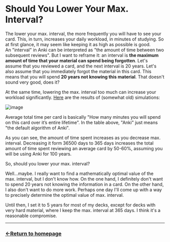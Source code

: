 # Should You Lower Your Max. Interval?

The lower your max. interval, the more frequently you will have to see your card. This, in turn, increases your daily workload, in minutes of studying. So at first glance, it may seem like keeping it as high as possible is good. <br />
An "interval" in Anki can be interpreted as "the amount of time between two subsequent reviews". But I want to reframe it: an interval is **the maximum amount of time that your material can spend being forgotten**.
Let's assume that you reviewed a card, and the next interval is 20 years. Let's also assume that you immediately forgot the material in this card. This means that you will spend **20 years not knowing this material**. That doesn't sound very good, does it?

At the same time, lowering the max. interval too much can increase your workload significantly. [Here](https://forums.ankiweb.net/t/decrease-the-default-value-of-maximum-interval/36725/11?u=expertium) are the results of (somewhat old) simulations:

![image](https://github.com/user-attachments/assets/87ef0f3f-050c-4320-bc59-5c42a8b1e9f7)

Average total time per card is basically "How many minutes you will spend on this card over it’s entire lifetime". In the table above, "Anki" just means "the default algorithm of Anki".

As you can see, the amount of time spent increases as you decrease max. interval. Decreasing it form 36500 days to 365 days increases the total amount of time spent reviewing an average card by 50-60%, assuming you will be using Anki for 100 years.

So, should you lower your max. interval?

Well...maybe. I really want to find a mathematically optimal value of the max. interval, but I don't know how. On the one hand, I definitely don't want to spend 20 years not knowing the information in a card. On the other hand, I also don't want to do more work.
Perhaps one day I'll come up with a way to precisely determine the optimal value of max. interval.

Until then, I set it to 5 years for most of my decks, except for decks with very hard material, where I keep the max. interval at 365 days. I think it's a reasonable compromise.


___
### [←Return to homepage](https://expertium.github.io/)
